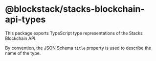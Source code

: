 # @blockstack/stacks-blockchain-api-types

This package exports TypeScript type representations of the Stacks Blockchain API.

By convention, the JSON Schema `title` property is used to describe the name of the type.

